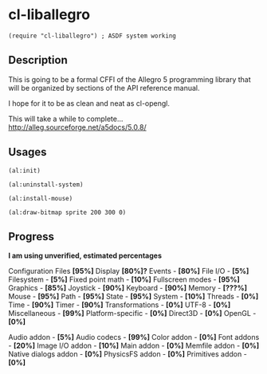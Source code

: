 cl-liballegro
==========

`(require "cl-liballegro") ; ASDF system working`

Description
--------------

This is going to be a formal CFFI of the Allegro 5 programming library
that will be organized by sections of the API reference manual.

I hope for it to be as clean and neat as cl-opengl.

This will take a while to complete...
http://alleg.sourceforge.net/a5docs/5.0.8/

Usages
--------------
`(al:init)`

`(al:uninstall-system)`

`(al:install-mouse)`

`(al:draw-bitmap sprite 200 300 0)`



Progress
--------------
**I am using unverified, estimated percentages**

Configuration Files **[95%]**
Display **[80%]?**
Events - **[80%]**
File I/O - **[5%]**
Filesystem - **[5%]**
Fixed point math - **[10%]**
Fullscreen modes - **[95%]**
Graphics - **[85%]**
Joystick - **[90%]**
Keyboard - **[90%]**
Memory - **[???%]**
Mouse - **[95%]**
Path - **[95%]**
State - **[95%]**
System - **[10%]**
Threads - **[0%]**
Time - **[90%]**
Timer - **[90%]**
Transformations - **[0%]**
UTF-8 - **[0%]**
Miscellaneous - **[99%]**
Platform-specific - **[0%]**
Direct3D - **[0%]**
OpenGL - **[0%]**

Audio addon - **[5%]**
Audio codecs - **[99%]**
Color addon - **[0%]**
Font addons - **[20%]**
Image I/O addon - **[10%]**
Main addon - **[0%]**
Memfile addon - **[0%]**
Native dialogs addon - **[0%]**
PhysicsFS addon - **[0%]**
Primitives addon - **[0%]**

